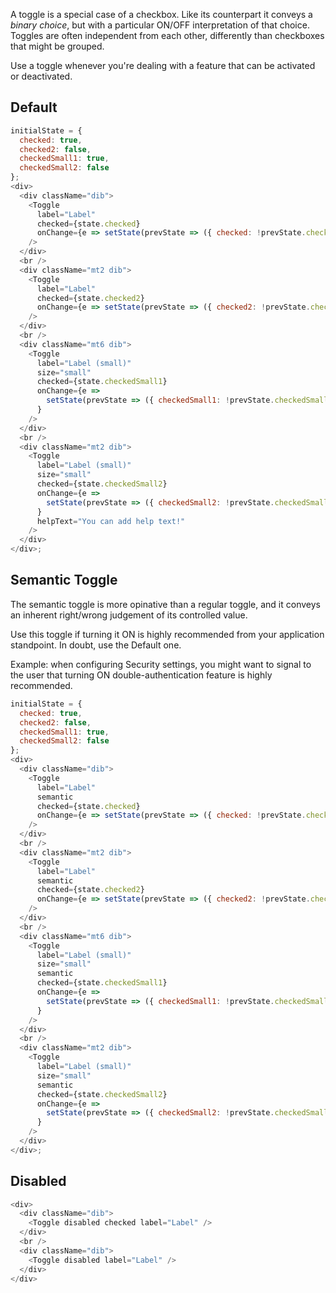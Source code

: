 A toggle is a special case of a checkbox. Like its counterpart it conveys a _binary choice_, but with a particular ON/OFF interpretation of that choice. Toggles are often independent from each other, differently than checkboxes that might be grouped.

Use a toggle whenever you're dealing with a feature that can be activated or deactivated.

## Default

```js
initialState = {
  checked: true,
  checked2: false,
  checkedSmall1: true,
  checkedSmall2: false
};
<div>
  <div className="dib">
    <Toggle
      label="Label"
      checked={state.checked}
      onChange={e => setState(prevState => ({ checked: !prevState.checked }))}
    />
  </div>
  <br />
  <div className="mt2 dib">
    <Toggle
      label="Label"
      checked={state.checked2}
      onChange={e => setState(prevState => ({ checked2: !prevState.checked2 }))}
    />
  </div>
  <br />
  <div className="mt6 dib">
    <Toggle
      label="Label (small)"
      size="small"
      checked={state.checkedSmall1}
      onChange={e =>
        setState(prevState => ({ checkedSmall1: !prevState.checkedSmall1 }))
      }
    />
  </div>
  <br />
  <div className="mt2 dib">
    <Toggle
      label="Label (small)"
      size="small"
      checked={state.checkedSmall2}
      onChange={e =>
        setState(prevState => ({ checkedSmall2: !prevState.checkedSmall2 }))
      }
      helpText="You can add help text!"
    />
  </div>
</div>;
```

## Semantic Toggle

The semantic toggle is more opinative than a regular toggle, and it conveys an inherent right/wrong judgement of its controlled value.

Use this toggle if turning it ON is highly recommended from your application standpoint. In doubt, use the Default one.

Example: when configuring Security settings, you might want to signal to the user that turning ON double-authentication feature is highly recommended.

```js
initialState = {
  checked: true,
  checked2: false,
  checkedSmall1: true,
  checkedSmall2: false
};
<div>
  <div className="dib">
    <Toggle
      label="Label"
      semantic
      checked={state.checked}
      onChange={e => setState(prevState => ({ checked: !prevState.checked }))}
    />
  </div>
  <br />
  <div className="mt2 dib">
    <Toggle
      label="Label"
      semantic
      checked={state.checked2}
      onChange={e => setState(prevState => ({ checked2: !prevState.checked2 }))}
    />
  </div>
  <br />
  <div className="mt6 dib">
    <Toggle
      label="Label (small)"
      size="small"
      semantic
      checked={state.checkedSmall1}
      onChange={e =>
        setState(prevState => ({ checkedSmall1: !prevState.checkedSmall1 }))
      }
    />
  </div>
  <br />
  <div className="mt2 dib">
    <Toggle
      label="Label (small)"
      size="small"
      semantic
      checked={state.checkedSmall2}
      onChange={e =>
        setState(prevState => ({ checkedSmall2: !prevState.checkedSmall2 }))
      }
    />
  </div>
</div>;
```

## Disabled

```js
<div>
  <div className="dib">
    <Toggle disabled checked label="Label" />
  </div>
  <br />
  <div className="dib">
    <Toggle disabled label="Label" />
  </div>
</div>
```
